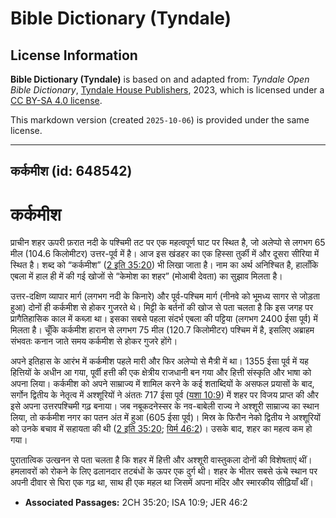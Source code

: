 # Bible Dictionary (Tyndale)

## License Information

**Bible Dictionary (Tyndale)** is based on and adapted from: _Tyndale Open Bible Dictionary_, [Tyndale House Publishers](https://tyndaleopenresources.com/), 2023, which is licensed under a [CC BY-SA 4.0 license](https://creativecommons.org/licenses/by-sa/4.0/legalcode.en).

This markdown version (created `2025-10-06`) is provided under the same license.



--------------------------------

## कर्कमीश (id: 648542)

कर्कमीश
=======

प्राचीन शहर ऊपरी फ़रात नदी के पश्चिमी तट पर एक महत्वपूर्ण घाट पर स्थित है, जो अलेप्पो से लगभग 65 मील (104\.6 किलोमीटर) उत्तर\-पूर्व में है। आज इस खंडहर का एक हिस्सा तुर्की में और दूसरा सीरिया में स्थित है। शब्द को “कर्कमीश” ([2 इति 35:20](https://ref.ly/2Chr35:20)) भी लिखा जाता है। नाम का अर्थ अनिश्चित है, हालाँकि एबला में हाल ही में की गई खोजों से “केमोश का शहर” (मोआबी देवता) का सुझाव मिलता है।

उत्तर\-दक्षिण व्यापार मार्ग (लगभग नदी के किनारे) और पूर्व\-पश्चिम मार्ग (नीनवे को भूमध्य सागर से जोड़ता हुआ) दोनों ही कर्कमीश से होकर गुजरते थे। मिट्टी के बर्तनों की खोज से पता चलता है कि इस जगह पर प्रागैतिहासिक काल में कब्ज़ा था। इसका सबसे पहला संदर्भ एबला की पट्टिया (लगभग 2400 ईसा पूर्व) में मिलता है। चूँकि कर्कमीश हारान से लगभग 75 मील (120\.7 किलोमीटर) पश्चिम में है, इसलिए अब्राहम संभवतः कनान जाते समय कर्कमीश से होकर गुजरे होंगे। 

अपने इतिहास के आरंभ में कर्कमीश पहले मारी और फिर अलेप्पो से मैत्री में था। 1355 ईसा पूर्व में यह हित्तियों के अधीन आ गया, पूर्वी हत्ती की एक क्षेत्रीय राजधानी बन गया और हित्ती संस्कृति और भाषा को अपना लिया। कर्कमीश को अपने साम्राज्य में शामिल करने के कई शताब्दियों के असफल प्रयासों के बाद, सर्गोन द्वितीय के नेतृत्व में अश्शूरियों ने अंततः 717 ईसा पूर्व ([यशा 10:9](https://ref.ly/Isa10:9)) में शहर पर विजय प्राप्त की और इसे अपना उत्तरपश्चिमी गढ़ बनाया। जब नबूकदनेस्सर के नव\-बाबेली राज्य ने अश्शूरी साम्राज्य का स्थान लिया, तो कर्कमीश नगर का पतन अंत में हुआ (605 ईसा पूर्व)। मिस्र के फिरौन नेको द्वितीय ने अश्शूरियों को उनके बचाव में सहायता की थी ([2 इति 35:20](https://ref.ly/2Chr35:20); [यिर्म 46:2](https://ref.ly/Jer46:2))। उसके बाद, शहर का महत्व कम हो गया।

पुरातात्विक उत्खनन से पता चलता है कि शहर में हित्ती और अश्शूरी वास्तुकला दोनों की विशेषताएं थीं। हमलावरों को रोकने के लिए ढलानदार तटबंधों के ऊपर एक दुर्ग थी। शहर के भीतर सबसे ऊंचे स्थान पर अपनी दीवार से घिरा एक गढ़ था, साथ ही एक महल था जिसमें अपना मंदिर और स्मारकीय सीढ़ियाँ थीं।

* **Associated Passages:** 2CH 35:20; ISA 10:9; JER 46:2

